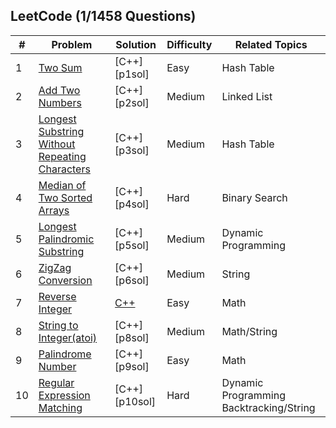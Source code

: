 ## LeetCode (1/1458 Questions)
| # | Problem | Solution | Difficulty | Related Topics |
|---| ------- | -------- | ---------- | -------------- |
|1|[Two Sum][p1]                                                   |[C++][p1sol]     |Easy         |Hash Table
|2|[Add Two Numbers][p2]                                           |[C++][p2sol]     |Medium       |Linked List
|3|[Longest Substring Without Repeating Characters][p3]            |[C++][p3sol]     |Medium       |Hash Table
|4|[Median of Two Sorted Arrays][p4]                               |[C++][p4sol]     |Hard         |Binary Search
|5|[Longest Palindromic Substring][p5]                             |[C++][p5sol]     |Medium       |Dynamic Programming
|6|[ZigZag Conversion][p6]                                         |[C++][p6sol]     |Medium       |String
|7|[Reverse Integer][p7]                                           |[C++][p7sol]     |Easy         |Math
|8|[String to Integer(atoi)][p8]                                   |[C++][p8sol]     |Medium       |Math/String
|9|[Palindrome Number][p9]                                         |[C++][p9sol]     |Easy         |Math
|10|[Regular Expression Matching][p10]                             |[C++][p10sol]    |Hard         |Dynamic Programming Backtracking/String

[p1]: https://leetcode.com/problems/two-sum/
[p2]: https://leetcode.com/problems/add-two-numbers/
[p3]: https://leetcode.com/problems/longest-substring-without-repeating-characters/
[p4]: https://leetcode.com/problems/median-of-two-sorted-arrays/
[p5]: https://leetcode.com/problems/longest-palindromic-substring/
[p6]: https://leetcode.com/problems/zigzag-conversion/
[p7]: https://leetcode.com/problems/reverse-integer/
[p8]: https://leetcode.com/problems/string-to-integer-atoi/
[p9]: https://leetcode.com/problems/palindrome-number/
[p10]:https://leetcode.com/problems/regular-expression-matching/




[p7sol]: /Solution/Q7_Reverse%20Integer.cpp



